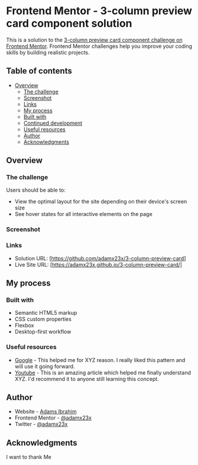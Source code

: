 # Frontend Mentor - 3-column preview card component solution

This is a solution to the [3-column preview card component challenge on Frontend Mentor](https://www.frontendmentor.io/challenges/3column-preview-card-component-pH92eAR2-). Frontend Mentor challenges help you improve your coding skills by building realistic projects. 

## Table of contents

- [Overview](#overview)
  - [The challenge](#the-challenge)
  - [Screenshot](#screenshot)
  - [Links](#links)
  - [My process](#my-process)
  - [Built with](#built-with)
  - [Continued development](#continued-development)
  - [Useful resources](#useful-resources)
  - [Author](#author)
  - [Acknowledgments](#acknowledgments)


## Overview

### The challenge

Users should be able to:

- View the optimal layout for the site depending on their device's screen size
- See hover states for all interactive elements on the page

### Screenshot


### Links

- Solution URL: [https://github.com/adamx23x/3-column-preview-card]
- Live Site URL: [https://adamx23x.github.io/3-column-preview-card/]
## My process

### Built with

- Semantic HTML5 markup
- CSS custom properties
- Flexbox
- Desktop-first workflow



### Useful resources

- [Google](https://google.com) - This helped me for XYZ reason. I really liked this pattern and will use it going forward.
- [Youtube](https://www.youtube.com) - This is an amazing article which helped me finally understand XYZ. I'd recommend it to anyone still learning this concept.


## Author

- Website - [Adams Ibrahim](https://github.com/adamx23x)
- Frontend Mentor - [@adamx23x](https://www.frontendmentor.io/profile/@adamx23x)
- Twitter - [@adamx23x](https://www.twitter.com/@adamx23x)


## Acknowledgments

I want to thank Me